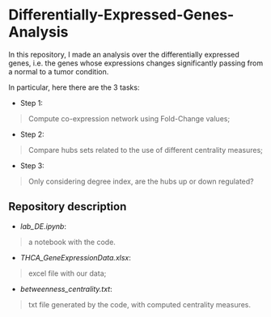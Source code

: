 # Differentially-Expressed-Genes-Analysis



In this repository, I made an analysis over the differentially expressed genes, i.e. the genes whose expressions changes significantly passing from a normal to a tumor condition.

In particular, here there are the 3 tasks:

* Step 1:
> Compute co-expression network using Fold-Change values;


* Step 2:
> Compare hubs sets related to the use of different centrality measures;


* Step 3:
> Only considering degree index, are the hubs up or down regulated?


## Repository description

* <i>lab_DE.ipynb</i>: 
> a notebook with the code.

* <i>THCA_GeneExpressionData.xlsx</i>: 
> excel file with our data;

* <i>betweenness_centrality.txt</i>: 
> txt file generated by the code, with computed centrality measures.

